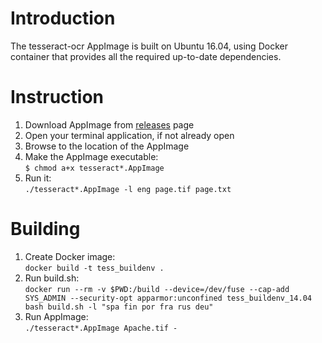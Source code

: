 # Introduction
The tesseract-ocr AppImage is built on Ubuntu 16.04, using Docker container that provides all the required up-to-date dependencies.

# Instruction
1. Download AppImage from [releases](https://github.com/AlexanderP/tesseract-appimage/releases) page
1. Open your terminal application, if not already open
1. Browse to the location of the AppImage
3. Make the AppImage executable:   
    `$ chmod a+x tesseract*.AppImage`
4. Run it:  
    `./tesseract*.AppImage -l eng page.tif page.txt`

# Building
1. Create Docker image:   
    `docker build -t tess_buildenv .`
2. Run build.sh:   
    `docker run --rm -v $PWD:/build --device=/dev/fuse --cap-add SYS_ADMIN --security-opt apparmor:unconfined tess_buildenv_14.04 bash build.sh -l "spa fin por fra rus deu"`
3. Run AppImage:   
    `./tesseract*.AppImage Apache.tif -`